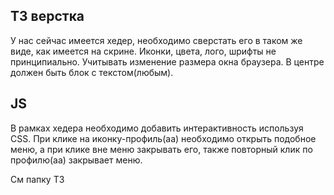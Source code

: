 ## ТЗ верстка
У нас сейчас имеется хедер, необходимо сверстать его в таком же виде, как имеется на скрине. Иконки, цвета, лого, шрифты не принципиально. Учитывать изменение размера окна браузера.
В центре должен быть блок с текстом(любым).

## JS
В рамках хедера необходимо добавить интерактивность используя CSS.
При клике на иконку-профиль(аа) необходимо открыть подобное меню, а при клике вне меню закрывать его, также повторный клик по профилю(аа) закрывает меню.

См папку ТЗ
